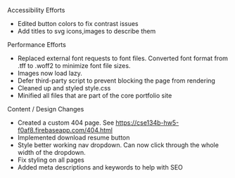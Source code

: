 Accessibility Efforts  
- Edited button colors to fix contrast issues  
- Add titles to svg icons,images to describe them    

Performance Efforts  
- Replaced external font requests to font files. Converted font format from .tff to .woff2 to minimize font file sizes.  
- Images now load lazy.  
- Defer third-party script to prevent blocking the page from rendering  
- Cleaned up and styled style.css  
- Minified all files that are part of the core portfolio site  

Content / Design Changes  
- Created a custom 404 page. See https://cse134b-hw5-f0af8.firebaseapp.com/404.html  
- Implemented download resume button  
- Style better working nav dropdown. Can now click through the whole width of the dropdown.  
- Fix styling on all pages  
- Added meta descriptions and keywords to help with SEO  

